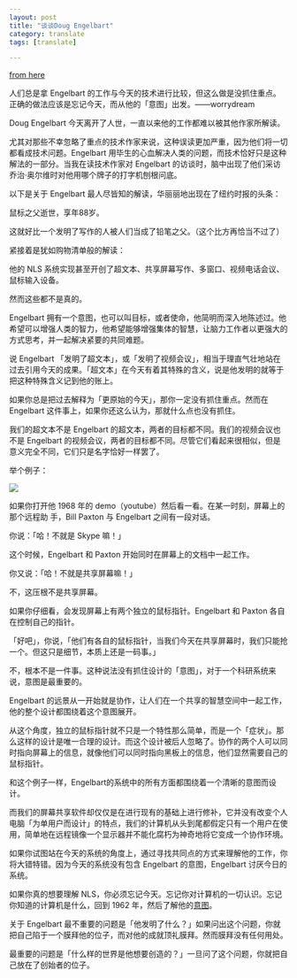 ```yaml
---
layout: post
title: "谈谈Doug Engelbart"
category: translate
tags: [translate]

---
```


[from here](http://worrydream.com/#!/Engelbart)

人们总是拿 Engelbart 的工作与今天的技术进行比较，但这么做是没抓住重点。正确的做法应该是忘记今天，而从他的「意图」出发。——worrydream

Doug Engelbart 今天离开了人世，一直以来他的工作都难以被其他作家所解读。

尤其对那些不幸忽略了重点的技术作家来说，这种误读更加严重，因为他们将一切都看成技术问题。Engelbart 用毕生的心血解决人类的问题，而技术恰好只是这种解法的一部分。当我在读技术作家对 Engelbart 的访谈时，脑中出现了他们采访乔治·奥尔维时对他用哪个牌子的打字机刨根问底。

以下是关于 Engelbart 最人尽皆知的解读，华丽丽地出现在了纽约时报的头条：

鼠标之父逝世，享年88岁。

这就好比一个发明了写作的人被人们当成了铅笔之父。（这个比方再恰当不过了）

紧接着是犹如购物清单般的解读：

他的 NLS 系统实现甚至开创了超文本、共享屏幕写作、多窗口、视频电话会议、鼠标输入设备。

然而这些都不是真的。

Engelbart 拥有一个意图，也可以叫目标，或者使命，他简明而深入地陈述过。他希望可以增强人类的智力，他希望能够增强集体的智慧，让脑力工作者以更强大的方式思考，并一起解决紧要的共同难题。

说 Engelbart 「发明了超文本」，或「发明了视频会议」，相当于理直气壮地站在过去引用今天的成果。「超文本」在今天有着其特殊的含义，说是他发明的就等于把这种特殊含义记到他的账上。

如果你总是把过去解释为「更原始的今天」，那你一定没有抓住重点。然而在 Engelbart 这件事上，如果你还这么认为，那就什么点也没有抓住。

我们的超文本不是 Engelbart 的超文本，两者的目标都不同。我们的视频会议也不是 Engelbart 的视频会议，两者的目标都不同。尽管它们看起来很相似，但是意义完全不同，它们只是名字恰好一样罢了。

举个例子：

![](http://worrydream.com/Engelbart/nls1.jpg)

如果你打开他 1968 年的 demo（youtube）然后看一看。在某一时刻，屏幕上的那个远程助
手，Bill Paxton 与 Engelbart 之间有一段对话。

你说：「哈！不就是 Skype 嘛！」

这个时候，Engelbart 和 Paxton 开始同时在屏幕上的文档中一起工作。

你又说：「哈！不就是共享屏幕嘛！」

不，这压根不是共享屏幕。

如果你仔细看，会发现屏幕上有两个独立的鼠标指针。Engelbart 和 Paxton 各自在控制自己的指针。

「好吧」，你说，「他们有各自的鼠标指针，当我们今天在共享屏幕时，我们只能抢一个。但这只是细节，本质上还是一码事。」

不，根本不是一件事。这种说法没有抓住设计的「意图」，对于一个科研系统来说，意图是最重要的。

Engelbart 的远景从一开始就是协作，让人们在一个共享的智慧空间中一起工作，他的整个设计都围绕着这个意图展开。

从这个角度，独立的鼠标指针就不只是一个特性那么简单，而是一个「症状」。那么这样的设计是唯一合理的设计。而这个设计被后人忽略了。协作的两个人可以同时指向屏幕上的信息，就像他们可以同时指向黑板上的信息，他们显然需要自己的鼠标指针。

和这个例子一样，Engelbart的系统中的所有方面都围绕着一个清晰的意图而设计。

而我们的屏幕共享软件却仅仅是在进行现有的基础上进行修补，它并没有改变个人电脑「为单用户而设计」的特点，我们的计算机从头到尾都假定只有一个用户在使用，简单地在远程镜像一个显示器并不能化腐朽为神奇地将它变成一个协作环境。

如果你试图站在今天的系统的角度上，通过寻找共同点的方式来理解他的工作，你将大错特错。因为今天的系统没有包含 Engelbart 的意图，Engelbart 讨厌今日的系统。

如果你真的想要理解 NLS，你必须忘记今天。忘记你对计算机的一切认识。忘记你知道的计算机是什么，回到 1962 年，然后了解他的[意图](http://www.dougengelbart.org/pubs/augment-3906.html)。

关于 Engelbart 最不重要的问题是「他发明了什么？」如果问出这个问题，你就把自己陷于一个膜拜他的位子，而对他的成就顶礼膜拜。然而膜拜没有任何用处。

最重要的问题是「什么样的世界是他想要创造的？」一旦问了这个问题，你就把自己放在了创始者的位子。
